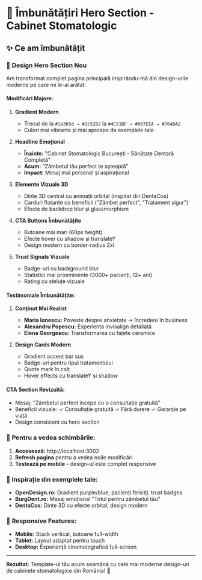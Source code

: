 # 🦷 Îmbunătățiri Hero Section - Cabinet Stomatologic

## ✨ Ce am îmbunătățit

### 🎨 **Design Hero Section Nou**
Am transformat complet pagina principală inspirându-mă din design-urile moderne pe care mi le-ai arătat:

#### **Modificări Majore:**

1. **Gradient Modern** 
   - Trecut de la `#1a365d → #2c5282` la `#4C51BF → #667EEA → #764BA2`
   - Culori mai vibrante și mai aproape de exemplele tale

2. **Headline Emoțional**
   - **Înainte:** "Cabinet Stomatologic București - Sănătate Dentară Completă"
   - **Acum:** "Zâmbetul tău perfect te așteaptă"
   - **Impact:** Mesaj mai personal și aspirațional

3. **Elemente Vizuale 3D**
   - Dinte 3D central cu animații orbital (inspirat din DentaCos)
   - Carduri flotante cu beneficii ("Zâmbet perfect", "Tratament sigur")
   - Efecte de backdrop blur și glassmorphism

4. **CTA Buttons Îmbunătățite**
   - Butoane mai mari (60px height)
   - Efecte hover cu shadow și translateY
   - Design modern cu border-radius 2xl

5. **Trust Signals Vizuale**
   - Badge-uri cu background blur
   - Statistici mai proeminente (3000+ pacienți, 12+ ani)
   - Rating cu steluțe vizuale

#### **Testimoniale Îmbunătățite:**

1. **Conținut Mai Realist**
   - **Maria Ionescu:** Poveste despre anxietate → încredere în business
   - **Alexandru Popescu:** Experiența Invisalign detaliată
   - **Elena Georgescu:** Transformarea cu fațete ceramice

2. **Design Cards Modern**
   - Gradient accent bar sus
   - Badge-uri pentru tipul tratamentului
   - Quote mark în colț
   - Hover effects cu translateY și shadow

#### **CTA Section Revizuită:**
- Mesaj: "Zâmbetul perfect începe cu o consultație gratuită"
- Beneficii vizuale: ✓ Consultație gratuită ✓ Fără durere ✓ Garanție pe viață
- Design consistent cu hero section

### 🚀 **Pentru a vedea schimbările:**

1. **Accesează:** http://localhost:3002
2. **Refresh pagina** pentru a vedea noile modificări
3. **Testează pe mobile** - design-ul este complet responsive

### 🎯 **Inspirație din exemplele tale:**

- **OpenDesign.ro:** Gradient purple/blue, pacienți fericiți, trust badges
- **BurgDent.ro:** Mesaj emoțional "Totul pentru zâmbetul tău"
- **DentaCos:** Dinte 3D cu efecte orbital, design modern

### 📱 **Responsive Features:**

- **Mobile:** Stack vertical, butoane full-width
- **Tablet:** Layout adaptat pentru touch
- **Desktop:** Experiență cinematografică full-screen

---

**Rezultat:** Template-ul tău acum seamănă cu cele mai moderne design-uri de cabinete stomatologice din România! 🎉